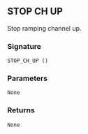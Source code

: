 ## STOP CH UP

Stop ramping channel up.


### Signature

`STOP_CH_UP ()`


### Parameters

`None`


### Returns

`None`